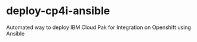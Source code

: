 # deploy-cp4i-ansible
Automated way to deploy IBM Cloud Pak for Integration on Openshift using Ansible
